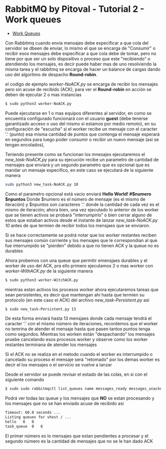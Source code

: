 
# RabbitMQ by Pitoval - Tutorial 2 - Work queues
* [Work Queues](https://www.rabbitmq.com/tutorials/tutorial-two-python.html)

Con Rabbitmq cuando envia mensajes debe especificar a que cola del servidor se dbeen de enviar, lo mismo el que se encarga de "Consumir" o recibir esos mensajes debe especificar a que cola debe de tomar, pero no tiene por que ser un solo dispositivo o proceso que este "recibiendo" o atendiendo los mensajes, es decir puede haber mas de uno resolviendo la misma tarea y el rabbitmq se encarga de hacer un balance de cargas dando uso del algoritmo de despacho **Round-robin**.

el codigo de ejemplo *worker-NoACK.py* se encarga de recibir los mensajes pero sin acuse de recibido (ACK), para ver el **Round-robin** en acción se deben de ejecutar 2 o mas instancias
```bash
$ sudo python3 worker-NoACK.py
```

Puede ejecutarse en 1 o mas equipos diferentes al servidor, en como se encuentra configurado funcionará con el usuario **guest** (debe tenerse garantizado acceso o uso del mismo si estamos por medio remoto), en su configuración de "escucha" si el worker recibe un mensaje con el caracter '.' (punto) esa misma cantidad de puntos que contenga el mensaje esperará en segundos para luego poder consumir o recibir un nuevo mensaje (asi se tengan encolados), 

Teniendo presente como se funcionan los mnesajes ejecutaremos el *new_task-NoACK,py* para su ejecución recibe un parametro de cantidad de mensajes que enviará y un segundo parametro que es opcional que es mandar un mensaje especifico, en este caso se ejecutará de la siguiente manera
```bash
sudo python3 new_task-NoACK.py 10
```

Como el parametro opcional está vacio enviará **Hello World! #$numero $npuntos** Donde $numero es el número de mensaje (es el mismo de iteración) y $npuntos son caracteres '.' donde la cantidad de cada vez es el mismo de iteración; ahora bien, una vez ejecutado lo anterior de los worker que se tienen activos se probará "interrumpirlo" o bien cerrar alguno de estos que estaban activos desde el instante de lanzar *new_task-NoACK.py 10* antes de que termien de recibir todos los mensjaes que se enviaron.

Si se hace correctamente se podrá notar que los worker restantes reciben sus mensajes común corriente y los mensajes que le correspondian al que fue interrumpido se "pierden" debido a que no tienen ACK y la queue no es durables

Ahora probemos con una queue que permitir emensjaes durables y el worker de uso del ACK, pra ello primero ejecutamos 2 o mas worker con *worker-WithACK.py* de la siguiente manera
```bash
$ sudo python3 worker-WitchACK.py
```

mientras estan activos los procesos worker ahora ejecutaremos tareas que sean persistentes, es decir que mantengan ahí hasta que termien su protocolo (en este caso el ACK) del archivo *new_task-Persistent.py* asi
```bash
$ sudo new_task-Persistent.py 13
```

De esta forma enviará hasta 13 mensjaes donde cada mensaje tendrá el caracter '.' con el mismo número de iteraciones, recordemos que el worker no temrina de atender el mensaje hasta que pasen tantos puntos tenga como segundos. Mientras los worken están "despachando" los mensajes pruebe cancelando esos procesos worker y observe como los worker restantes terminana de atender los mensajes

Si el ACK no se realiza en el metodo cuando el worker es interrumpido o cancelado su proceso el mensaje será "retomado" por los demas worker es decir el los mensajes o el servicio se vuelve a lanzar

Desde el servidor se puede revisar el estado de las colas, en si con el siguiente comando
```bash
$ sudo sudo rabbitmqctl list_queues name messages_ready messages_unacknowledged
```

Podrá ver todas las queue y los mensajes que **NO** se estan procesando y los mensajes que no se han enviado acuse de recibido asi
```bash
Timeout: 60.0 seconds ...
Listing queues for vhost / ...
hello	0	0
task_queue	0	8
```
El primer número es lo mensajes que estan pendientes a procesar y el segundo número es la cantidad de mensajes que no se le han dado ACK